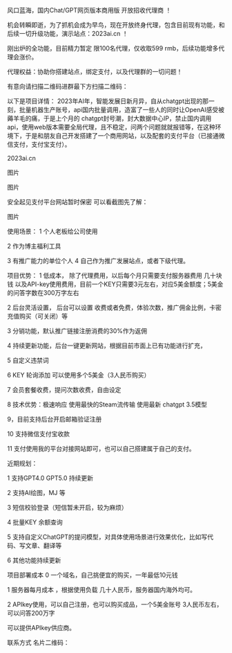 风口蓝海，国内Chat/GPT网页版本商用版 开放招收代理商 ！

机会转瞬即逝，为了抓机会成为早鸟，现在开放终身代理，包含目前现有功能，和后续一切升级功能，演示站点：2023ai.cn  ！



刚出炉的全功能，目前精力暂定  限100名代理，仅收取599 rmb，后续功能增多代理会涨价。

代理权益：协助你搭建站点，绑定支付，以及代理群的一切问题！

有意向请扫描二维码进群最下方扫描二维码：



以下是项目详情：
2023年AI年，智能发展日新月异，自从chatgpt出现的那一刻，批量机器生产账号，api国内批量调用，造富了一些人的同时让OpenAI感受被薅羊毛的痛，于是上个月的 chatgpt封号潮，封大数据中心IP，禁止国内调用api，使用web版本需要全局代理，且不稳定，问两个问题就就报错等，在这种环境下，于是和朋友自己开发搭建了一个商用网站，以及配套的支付平台（已接通微信支付，支付宝支付）。

2023ai.cn

图片

图片

安全起见支付平台网站暂时保密 可以看截图先了解：

图片

使用场景：
       1  个人老板给公司使用

2  作为博主福利工具

3  有推广能力的单位个人                4   自己作为推广发展站点，或者下级代理。

项目优势：
1 低成本， 除了代理费用，以后每个月只需要支付服务器费用 几十块钱 以及API-key使用费用，目前一个KEY只需要3元左右，对应5美金额度；5美金的问答字数在300万字左右

2 后台灵活设置， 后台可以设置 收费或者免费，体验次数，推广佣金比例，卡密充值购买（可关闭）等

3 分销功能，默认推广链接注册消费的30%作为返佣

4 持续更新功能，后台一键更新网站，根据目前市面上已有功能进行扩充，

5 自定义违禁词

6 KEY 轮询添加 可以使用多个5美金（3人民币购买）

7 会员套餐收费，提问次数收费，自由设定

8  技术优势：极速响应 使用最快的Steam流传输 使用最新 chatgpt 3.5模型

9，目前支持后台开启邮箱验证注册

10 支持微信支付宝收款

11 支付使用我的平台对接网站即可，也可以自己搭建属于自己的支付。

近期规划：

1 支持GPT4.0 GPT5.0 持续更新

2  支持AI绘图，MJ 等

3  短信校验登录（短信暂未开启，较为麻烦）

4 批量KEY 余额查询

5 支持自定义ChatGPT的提问模型，对具体使用场景进行效果优化，比如写代码、写文章、翻译等

6 其他功能持续更新

项目部署成本
0 一个域名，自己挑便宜的购买，一年最低10元钱

1  服务器每月成本 ，根据使用负载 几十人民币，服务器国内海外均可。

2 APIkey使用，可以自己注册，也可以购买成品，一个5美金账号 3人民币左右，可以问答200万字

可以提供APIkey供应商。

联系方式
名片二维码：
